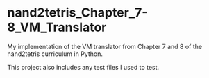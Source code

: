 # nand2tetris_Chapter_7-8_VM_Translator

My implementation of the VM translator from Chapter 7 and 8 of the nand2tetris curriculum in Python. 

This project also includes any test files I used to test.
